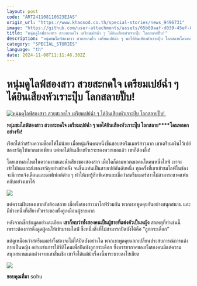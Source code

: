 ```yaml
---
layout: post
code: "ART241108110623EJAS"
origin_url: "https://www.khaosod.co.th/special-stories/news_9496731"
image: "https://github.com/user-attachments/assets/65b89aaf-d039-45ef-82ac-4e0df2db3e1b"
title: "หนุ่มดูไลฟ์สองสาว สวยสะกดใจ เตรียมเปย์ฉ่ำ ๆ ได้ยินเสียงหัวเราะปุ๊บ โลกสลายปั๊บ!"
description: "หนุ่มชมไลฟ์สองสาว สวยสะกดใจ เตรียมเปย์ฉ่ำ ๆ พอได้ยินเสียงหัวเราะปุ๊บ โลกสลายโดนหลอกอย่างจัง! "
category: "SPECIAL_STORIES"
language: "th"
date: 2024-11-08T11:11:46.302Z
---
```


# หนุ่มดูไลฟ์สองสาว สวยสะกดใจ เตรียมเปย์ฉ่ำ ๆ ได้ยินเสียงหัวเราะปุ๊บ โลกสลายปั๊บ!

[![หนุ่มดูไลฟ์สองสาว สวยสะกดใจ เตรียมเปย์ฉ่ำ ๆ ได้ยินเสียงหัวเราะปุ๊บ โลกสลายปั๊บ! ](https://www.khaosod.co.th/wpapp/uploads/2024/11/live1108-1w.jpg "หนุ่มดูไลฟ์สองสาว สวยสะกดใจ เตรียมเปย์ฉ่ำ ๆ ได้ยินเสียงหัวเราะปุ๊บ โลกสลายปั๊บ! ")](https://www.khaosod.co.th/wpapp/uploads/2024/11/live1108-1w.jpg)

**หนุ่มชมไลฟ์สองสาว สวยสะกดใจ เตรียมเปย์ฉ่ำ ๆ พอได้ยินเสียงหัวเราะปุ๊บ โลกสลาย****โดนหลอกอย่างจัง!**

เรียกได้ว่าสร้างความช็อกให้ไม่น้อย เมื่อหนุ่มจีนคนหนึ่งชื่นชอบสตรีมเมอร์สาวมาก เขาเตรียมเงินไว้เปย์ของขวัญให้พวกเธอเพียบ แต่พอได้ยินเสียงหัวเราะของพวกเธอแล้ว เขาก็ต้องอึ้ง!

โดยเขาหลงใหลในความงามและน้ำเสียงของสองสาว เมื่อใดก็ตามพวกเธอคนใดคนหนึ่งไลฟ์ เขาจะเข้าไปชมและส่งของขวัญอย่างบ้าคลั่ง จนขึ้นแท่นเป็นสายเปย์อันดับหนึ่ง ทุกครั้งที่เขาเข้าชมไลฟ์ในช่อง จะมีการแจ้งเตือนและเอฟเฟกต์ต่าง ๆ ทำให้เขารู้สึกพิเศษและเชื่อว่าสตรีมเมอร์สาวไม่สามารถขาดแฟนคลับอย่างเขาได้

[![](https://www.khaosod.co.th/wpapp/uploads/2024/11/live1108-1.jpg)](https://www.khaosod.co.th/wpapp/uploads/2024/11/live1108-1.jpg)

แต่ความฝันของเขากลับต้องสลาย เมื่อทั้งสองสาวมาไลฟ์ร่วมกัน พวกเธอพูดคุยกันอย่างสนุกสนาน และมีช่วงหนึ่งที่เสียงหัวเราะของทั้งคู่เหมือนผู้ชายมาก

หลังจากเช็กข้อมูลอย่างละเอียด **เขาก็พบว่าทั้งสองคนเป็นผู้ชายที่แต่งตัวเป็นหญิง** สาเหตุที่ทำเช่นนี้เพราะต้องการดึงดูดผู้คนให้เข้ามาชมไลฟ์ ซึ่งหนึ่งสิ่งที่ไม่สามารถปิดบังได้คือ “ลูกกระเดือก”

แต่ดูเหมือนว่าสตรีมเมอร์ทั้งสองจะไม่ได้ปิดบังอย่างใด พวกเขาพูดคุยแลกเปลี่ยนประสบการณ์การแต่งกายเป็นหญิง อย่างเช่นการใช้ซิลิโคนเพื่อปิดบังลูกกระเดือก ซึ่งบรรยากาศของทั้งสองคนมีแต่ความสนุกสนานแตกต่างจากเขาสิ้นเชิง เขาจึงได้แต่นำเรื่องนี้มาระบายลงโซเชียล

[![](https://www.khaosod.co.th/wpapp/uploads/2024/11/live1108-2.jpg)](https://www.khaosod.co.th/wpapp/uploads/2024/11/live1108-2.jpg)

**ขอบคุณที่มา** sohu